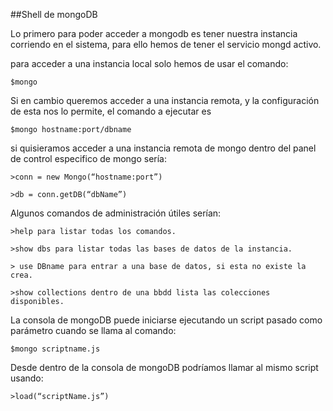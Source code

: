 ##Shell de mongoDB

Lo primero para poder acceder a mongodb es tener nuestra instancia corriendo en el sistema, para ello hemos de tener el servicio mongd activo.

para acceder a una instancia local solo hemos de usar el comando:

	$mongo

Si en cambio queremos acceder a una instancia remota, y la configuración de esta nos lo permite,  el comando a ejecutar es 

	$mongo hostname:port/dbname

si quisieramos acceder a una instancia remota de mongo dentro del panel de control especifico de mongo sería:

	>conn = new Mongo(“hostname:port”)

	>db = conn.getDB(“dbName”)

Algunos comandos de administración útiles serían:

	>help para listar todas los comandos.
	
	>show dbs para listar todas las bases de datos de la instancia. 

	> use DBname para entrar a una base de datos, si esta no existe la crea.
	
	>show collections dentro de una bbdd lista las colecciones disponibles.

La consola de mongoDB puede iniciarse ejecutando un script pasado como parámetro cuando se llama al comando:

	$mongo scriptname.js

Desde dentro de la consola de mongoDB podríamos llamar al mismo script usando:

	>load(“scriptName.js”)
